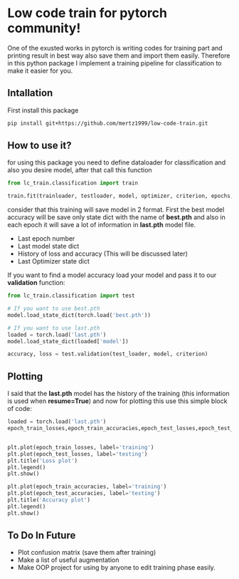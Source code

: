 
# Low code train for pytorch community!

One of the exusted works in pytorch is writing codes for training part and printing result in best way also save them and import them easily. Therefore in this python package I implement a training pipeline for classification to make it easier for you.

    
## Intallation
First install this package

```bash
pip install git+https://github.com/mertz1999/low-code-train.git
```

## How to use it?

for using this package you need to define dataloader for classification and also you desire model, after that call this function

```python
from lc_train.classification import train

train.fit(trainloader, testloader, model, optimizer, criterion, epochs, resume=False, project='./')
```

consider that this training will save model in 2 format. First the best model accuracy will be save only state dict with the name of **best.pth** and also in each epoch it will save a lot of information in **last.pth** model file. 

- Last epoch number
- Last model state dict
- History of loss and accuracy (This will be discussed later)
- Last Optimizer state dict

If you want to find a model accuracy load your model and pass it to our **validation** function:

```python
from lc_train.classification import test

# If you want to use best.pth
model.load_state_dict(torch.load('best.pth'))

# If you want to use last.pth
loaded = torch.load('last.pth')
model.load_state_dict(loaded['model'])

accuracy, loss = test.validation(test_loader, model, criterion)
```

## Plotting
I said that the **last.pth** model has the history of the training (this information is used when **resume=True**) and now for plotting this use this simple block of code:

```python
loaded = torch.load('last.pth')
epoch_train_losses,epoch_train_accuracies,epoch_test_losses,epoch_test_accuracies = loaded['history']


plt.plot(epoch_train_losses, label='training')
plt.plot(epoch_test_losses, label='testing')
plt.title('Loss plot')
plt.legend()
plt.show()

plt.plot(epoch_train_accuracies, label='training')
plt.plot(epoch_test_accuracies, label='testing')
plt.title('Accuracy plot')
plt.legend()
plt.show()
```


## To Do In Future
- Plot confusion matrix (save them after training)
- Make a list of useful augmentation
- Make OOP project for using by anyone to edit training phase easily.

